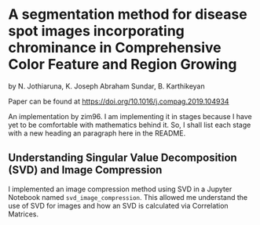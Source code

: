 # A segmentation method for disease spot images incorporating chrominance in Comprehensive Color Feature and Region Growing
by N. Jothiaruna, K. Joseph Abraham Sundar, B. Karthikeyan

Paper can be found at https://doi.org/10.1016/j.compag.2019.104934

An implementation by zim96. I am implementing it in stages because I have yet to be comfortable with mathematics behind it. So, I shall list each stage with a new heading an paragraph here in the README.

## Understanding Singular Value Decomposition (SVD) and Image Compression

I implemented an image compression method using SVD in a Jupyter Notebook named `svd_image_compression`. This allowed me understand the use of SVD for images and how an SVD is calculated via Correlation Matrices.
